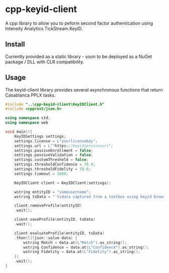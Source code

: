 # cpp-keyid-client

A cpp library to allow you to peform second factor authentication using Intensity Analytics TickStream.KeyID.

## Install

Currently provided as a static library - soon to be deployed as a NuGet package / DLL with CLR compatibility.

## Usage

The keyid-client library provides several asynchronous functions that return Casablanca PPLX tasks.

```cpp
#include "..\cpp-keyid-client\KeyIDClient.h"
#include <cpprest/json.h>

using namespace std;
using namespace web

void main(){
	KeyIDSettings settings;
	settings.license = L"yourlicensekey";
	settings.url = L""https://keyidservicesurl";
	settings.passiveEnrollment = false;
	settings.passiveValidation = false;
	settings.customThreshold = false;
	settings.thresholdConfidence = 70.0;
	settings.thresholdFidelity = 50.0;
	settings.timeout = 1000;

	KeyIDClient client = KeyIDClient(settings);

	wstring entityID = "someusername";
	wstring tsData = "'tsdata captured from a textbox using keyid browser javscript library";

	client.removeProfile(entityID)
	.wait();

	client.saveProfile(entityID, tsData)
	.wait();

	client.evaluateProfile(entityID, tsData)
	.then([](json::value data) {
		wstring Match = data.at(L"Match").as_string();
		wstring Confidence = data.at(L"Confidence").as_string();
		wstring Fidelity = data.at(L"Fidelity").as_string();
	})
	.wait();
}
```